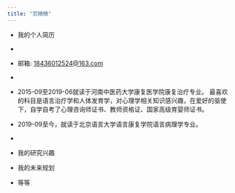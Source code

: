 ```yaml
---
title: "范穗穗"
---
```


- 我的个人简历
- 
- 邮箱: 18436012524@163.com
- 
- 2015-09至2019-06就读于河南中医药大学康复医学院康复治疗专业。
最喜欢的科目是语言治疗学和人体发育学，对心理学相关知识感兴趣，在爱好的驱使下，自学自考了心理咨询师证书、教师资格证、国家高级育婴师证书。
- 2019-09至今，就读于北京语言大学语言康复学院语言病理学专业。
- 
- 我的研究兴趣

- 我的未来规划

- 等等
